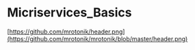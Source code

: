 # Micriservices_Basics
[https://github.com/mrotonik/header.png](https://github.com/mrotonik/mrotonik/blob/master/header.png)
